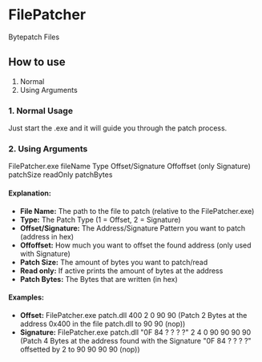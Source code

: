 # FilePatcher
Bytepatch Files

## How to use

 1. Normal
 2. Using Arguments

### 1. Normal Usage
Just start the .exe and it will guide you through the patch process.

### 2. Using Arguments
FilePatcher.exe fileName Type Offset/Signature Offoffset (only Signature) patchSize readOnly patchBytes
#### Explanation:

 - **File Name:**
 The path to the file to patch (relative to the FilePatcher.exe)
 - **Type:**
The Patch Type (1 = Offset, 2 = Signature)
 - **Offset/Signature:**
 The Address/Signature Pattern you want to patch (address in hex)
  - **Offoffset:**
 How much you want to offset the found address (only used with Signature)
 - **Patch Size:**
The amount of bytes you want to patch/read
 - **Read only:**
If active prints the amount of bytes at the address
 - **Patch Bytes:**
The Bytes that are written (in hex)
#### Examples:
 - **Offset:**
FilePatcher.exe patch.dll 400 2 0 90 90 (Patch 2 Bytes at the address 0x400 in the file patch.dll to 90 90 (nop))
- **Signature:**
FilePatcher.exe patch.dll "0F 84 ? ? ? ?" 2 4 0 90 90 90 90 (Patch 4 Bytes at the address found with the Signature "0F 84 ? ? ? ?" offsetted by 2 to 90 90 90 90 (nop))
